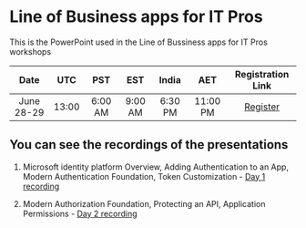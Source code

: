 # Line of Business apps for IT Pros

This is the PowerPoint used in the Line of Bussiness apps for IT Pros workshops

**Date**|**UTC**|**PST**|**EST**|**India**|**AET**|**Registration Link**
:-----:|:-----:|:-----:|:-----:|:-----:|:-----:|:-----:
June 28-29|13:00|6:00 AM|9:00 AM|6:30 PM|11:00 PM|[Register](https://aka.ms/Reg_LOB_6.28)

## You can see the recordings of the presentations

1. Microsoft identity platform Overview, Adding Authentication to an App, Modern Authentication Foundation, Token Customization - [Day 1 recording](https://www.youtube.com/watch?v=iPIiDr7vhOE)

2. Modern Authorization Foundation, Protecting an API, Application Permissions - [Day 2 recording](https://www.youtube.com/watch?v=heNmoCnKqIQ)

